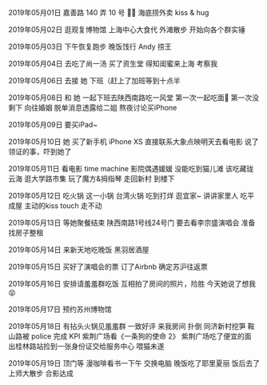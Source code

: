2019年05月01日
嘉善路 140 弄 10 号
🍅🍳
海底捞外卖
kiss & hug

2019年05月02日
逛观复博物馆
上海中心大食代
外滩散步
开始向各个群实锤

2019年05月03日
下午恢复跑步
晚饭饯行 Andy 捞王

2019年05月04日
去吃了尚一汤
买了资生堂
得知闺蜜来上海 考察我

2019年05月06日
去接 她 下班（赶上了加班等到十点半

2019年05月08日
和 她 一起下班去陕西南路吃一风堂
第一次一起吃面🍜 第一次没剩下
向往婚姻
脱单消息透露给二姐
熬夜讨论买iPhone

2019年05月09日
要买iPad~

2019年05月10日
她 买了新手机 iPhone XS
直接联系大象点映明天去看电影
说了领证的事，吓到她了

2019年05月11日
看电影 time machine
影院偶遇媛媛
没能吃到猫儿滩
该吃藏珑云海
逛大学路市集 玩了魔方&拇指琴
走回新村 到楼下

2019年05月12日
吃火锅 这一小锅 台湾火锅 吃到打烊
逛宜家~
讲讲家里人
吃平成屋
主动的kiss
touch 走不动

2019年05月13日
等她聚餐结束 陕西南路1号线24号门
要去看李宗盛演唱会
准备找房子整租

2019年05月14日
来新天地吃晚饭 黑羽居酒屋

2019年05月15日
买好了演唱会的票
订了Airbnb
确定苏沪往返票

2019年05月16日
安排请羞羞群吃饭
互相拍了房间的照片，险胜
今天她说了想我😝

2019年05月17日
预约苏州博物馆


2019年05月18日
有拈头火锅见羞羞群 一致好评
来我房间 扑倒
同济新村挖笋
鞍山路被 police 完成 KPI
紫荆广场看《一条狗的使命 2》
紫荆广场吃了便宜的面
出桂林路站捡到一张身份证交给服务中心
喂猫未遂

2019年05月19日
顶门等
漫咖啡看书一下午
交换电脑
晚饭吃了耶里夏丽
饭后去了上师大散步
合影达成